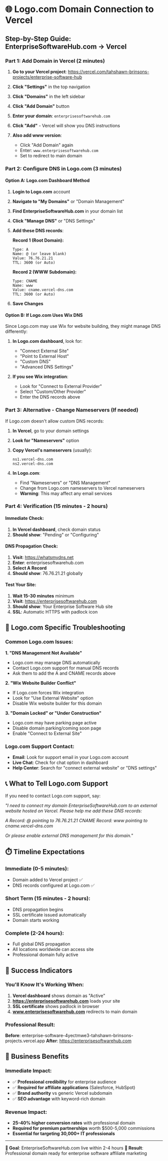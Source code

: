 # 🌐 Logo.com Domain Connection to Vercel

## Step-by-Step Guide: EnterpriseSoftwareHub.com → Vercel

### Part 1: Add Domain in Vercel (2 minutes)

1. **Go to your Vercel project**: 
   https://vercel.com/tahshawn-brinsons-projects/enterprise-software-hub

2. **Click "Settings"** in the top navigation

3. **Click "Domains"** in the left sidebar

4. **Click "Add Domain"** button

5. **Enter your domain**: `enterprisesoftwarehub.com`

6. **Click "Add"** - Vercel will show you DNS instructions

7. **Also add www version**:
   - Click "Add Domain" again
   - Enter: `www.enterprisesoftwarehub.com`
   - Set to redirect to main domain

### Part 2: Configure DNS in Logo.com (3 minutes)

#### Option A: Logo.com Dashboard Method

1. **Login to Logo.com** account

2. **Navigate to "My Domains"** or "Domain Management"

3. **Find EnterpriseSoftwareHub.com** in your domain list

4. **Click "Manage DNS"** or "DNS Settings"

5. **Add these DNS records**:

   **Record 1 (Root Domain):**
   ```
   Type: A
   Name: @ (or leave blank)
   Value: 76.76.21.21
   TTL: 3600 (or Auto)
   ```

   **Record 2 (WWW Subdomain):**
   ```
   Type: CNAME
   Name: www
   Value: cname.vercel-dns.com
   TTL: 3600 (or Auto)
   ```

6. **Save Changes**

#### Option B: If Logo.com Uses Wix DNS

Since Logo.com may use Wix for website building, they might manage DNS differently:

1. **In Logo.com dashboard**, look for:
   - "Connect External Site"
   - "Point to External Host" 
   - "Custom DNS"
   - "Advanced DNS Settings"

2. **If you see Wix integration**:
   - Look for "Connect to External Provider"
   - Select "Custom/Other Provider"
   - Enter the DNS records above

### Part 3: Alternative - Change Nameservers (If needed)

If Logo.com doesn't allow custom DNS records:

1. **In Vercel**, go to your domain settings
2. **Look for "Nameservers"** option
3. **Copy Vercel's nameservers** (usually):
   ```
   ns1.vercel-dns.com
   ns2.vercel-dns.com
   ```

4. **In Logo.com**:
   - Find "Nameservers" or "DNS Management"
   - Change from Logo.com nameservers to Vercel nameservers
   - **Warning**: This may affect any email services

### Part 4: Verification (15 minutes - 2 hours)

#### Immediate Check:
1. **In Vercel dashboard**, check domain status
2. **Should show**: "Pending" or "Configuring"

#### DNS Propagation Check:
1. **Visit**: https://whatsmydns.net
2. **Enter**: enterprisesoftwarehub.com
3. **Select A Record**
4. **Should show**: 76.76.21.21 globally

#### Test Your Site:
1. **Wait 15-30 minutes** minimum
2. **Visit**: https://enterprisesoftwarehub.com
3. **Should show**: Your Enterprise Software Hub site
4. **SSL**: Automatic HTTPS with padlock icon

## 🚨 Logo.com Specific Troubleshooting

### Common Logo.com Issues:

**1. "DNS Management Not Available"**
- Logo.com may manage DNS automatically
- Contact Logo.com support for manual DNS records
- Ask them to add the A and CNAME records above

**2. "Wix Website Builder Conflict"**
- If Logo.com forces Wix integration
- Look for "Use External Website" option
- Disable Wix website builder for this domain

**3. "Domain Locked" or "Under Construction"**
- Logo.com may have parking page active
- Disable domain parking/coming soon page
- Enable "Connect to External Site"

### Logo.com Support Contact:
- **Email**: Look for support email in your Logo.com account
- **Live Chat**: Check for chat option in dashboard
- **Help Center**: Search for "connect external website" or "DNS settings"

## 📞 What to Tell Logo.com Support

If you need to contact Logo.com support, say:

*"I need to connect my domain EnterpriseSoftwareHub.com to an external website hosted on Vercel. Please help me add these DNS records:*

*A Record: @ pointing to 76.76.21.21*
*CNAME Record: www pointing to cname.vercel-dns.com*

*Or please enable external DNS management for this domain."*

## ⏱️ Timeline Expectations

### Immediate (0-5 minutes):
- Domain added to Vercel project ✅
- DNS records configured at Logo.com ✅

### Short Term (15 minutes - 2 hours):
- DNS propagation begins
- SSL certificate issued automatically
- Domain starts working

### Complete (2-24 hours):
- Full global DNS propagation
- All locations worldwide can access site
- Professional domain fully active

## 🎯 Success Indicators

### You'll Know It's Working When:
1. **Vercel dashboard** shows domain as "Active" 
2. **https://enterprisesoftwarehub.com** loads your site
3. **SSL certificate** shows padlock in browser
4. **www.enterprisesoftwarehub.com** redirects to main domain

### Professional Result:
**Before**: enterprise-software-4yectmwe3-tahshawn-brinsons-projects.vercel.app
**After**: https://enterprisesoftwarehub.com

## 🚀 Business Benefits

### Immediate Impact:
- ✅ **Professional credibility** for enterprise audience
- ✅ **Required for affiliate applications** (Salesforce, HubSpot)
- ✅ **Brand authority** vs generic Vercel subdomain
- ✅ **SEO advantage** with keyword-rich domain

### Revenue Impact:
- **25-40% higher conversion rates** with professional domain
- **Required for premium partnerships** worth $500-5,000 commissions
- **Essential for targeting 30,000+ IT professionals**

---

**🎯 Goal**: EnterpriseSoftwareHub.com live within 2-4 hours
**🚀 Result**: Professional domain ready for enterprise software affiliate marketing
